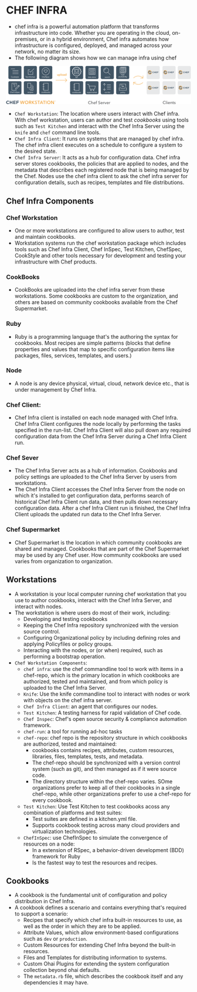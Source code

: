 # CHEF INFRA
- chef infra is a powerful automation platform that transforms infrastructure into code. Whether you are operating in the cloud, on-premises, or in a hybrid environment, Chef infra automates how infrastructure is configured, deployed, and managed across your network, no matter its size.
- The following diagram shows how we can manage infra using chef
 
![image](images/chef_infra.svg)

- `Chef Workstation`: The location where users interact with Chef infra. With chef workstation, users can author and test *cookbooks* using tools such as `Test Kitchen` and interact with the Chef Infra Server using the `knife` and `chef` command line tools.
- `Chef Infra Client`: It runs on systems that are managed by chef infra. The chef infra client executes on a schedule to configure a system to the desired state.
- `Chef Infra Server`: It acts as a hub for configuration data. Chef infra server stores cookbooks, the policies that are applied to nodes, and the metadata that describes each registered node that is being managed by the Chef. Nodes use the chef infra client to ask the chef infra server for configuration details, such as recipes, templates and file distributions.

## Chef Infra Components
### Chef Workstation
- One or more workstations are configured to allow users to author, test and maintain cookbooks.
- Workstation systems run the chef workstation package which includes tools such as Chef Infra Client, Chef InSpec, Test Kitchen, ChefSpec, CookStyle and other tools necessary for development and testing your infrastructure with Chef products.
### CookBooks
- CookBooks are uploaded into the chef infra server from these workstations. Some cookbooks are custom to the organization, and others are based on community cookbooks available from the Chef Supermarket.
### Ruby
- Ruby is a programming language that's the authoring the syntax for cookbooks. Most recipes are simple patterns (blocks that define properties and values that map to specific configuration items like packages, files, services, templates, and users.)
### Node
- A node is any device physical, virtual, cloud, network device etc., that is under management by Chef Infra.
### Chef Client:
- Chef Infra client is installed on each node managed with Chef Infra. Chef Infra Client configures the node locally by performing the tasks specified in the run-list. Chef Infra Client will also pull down any required configuration data from the Chef Infra Server during a Chef Infra Client run.
### Chef Sever
- The Chef Infra Server acts as a hub of information. Cookbooks and policy settings are uploaded to the Chef Infra Server by users from workstations.
- The Chef Infra Client accesses the Chef Infra Server from the node on which it's installed to get configuration data, performs search of historical Chef Infra Client run data, and then pulls down necessary configuration data. After a chef Infra Client run is finished, the Chef Infra Client uploads the updated run data to the Chef Infra Server.
### Chef Supermarket
- Chef Supermarket is the location in which community cookbooks are shared and managed. Cookbooks that are part of the Chef Supermarket may be used by any Chef user. How community cookbooks are used varies from organization to organization.

## Workstations
- A workstation is your local computer running chef workstation that you use to author cookbooks, interact with the Chef Infra Server, and interact with nodes.
- The workstation is where users do most of their work, including:
  - Developing and testing cookbooks
  - Keeping the Chef Infra repository synchronized with the version source control.
  - Configuring Organizational policy by including defining roles and applying Policyfiles or policy groups.
  - Interacting with the nodes, or (or when) required, such as performing a bootstrap operation.
- `Chef Workstation Components`:
  - `chef infra`: use the chef commandline tool to work with items in a chef-repo, which is the primary location in which cookbooks are authorized, tested and maintained, and from which policy is uploaded to the Chef Infra Server.
  - `Knife`: Use the knife commandline tool to interact with nodes or work with objects on the chef infra server.
  - `Chef Infra Client`: an agent that configures our nodes.
  - `Test Kitchen`: A testing harness for rapid validation of Chef code.
  - `Chef Inspec`: Chef's open source security & compliance automation framework.
  - `chef-run`: a tool for running ad-hoc tasks
  - `chef-repo`: chef repo is the repository structure in which cookbooks are authorized, tested and maintained:
    - cookbooks contains recipes, attributes, custom resources, libraries, files, templates, tests, and metadata.
    - The chef-repo should be synchronized with a version control system (such as git), and then managed as if it were source code.
    - The directory structure within the chef-repo varies. SOme organizations prefer to keep all of their cookbooks in a single chef-repo, while other organizations prefer to use a chef-repo for every cookbook.
  - `Test Kitchen`: Use Test Kitchen to test cookbooks acoss any combination of platforms and test suites:
    - Test suites are defined in a kitchen.yml file.
    - Supports cookbook testing across many cloud providers and virtualization technologies.
  - `ChefInSpec`: use ChefInSpec to simulate the convergence of resources on a node:
    - In a extension of RSpec, a behavior-driven development (BDD) framework for Ruby
    - Is the fastest way to test the resources and recipes.

## Cookbooks
- A cookbook is the fundamental unit of configuration and policy distribution in Chef Infra.
- A cookbook defines a scenario and contains everything that's required to support a scenario:
  - Recipes that specify which chef infra built-in resources to use, as well as the order in which they are to be applied.
  - Attribute Values, which allow environment-based configurations such as `dev` or `production`.
  - Custom Resources for extending Chef Infra beyond the built-in resources.
  - Files and Templates for distributing information to systems.
  - Custom Ohai Plugins for extending the system configuration collection beyond ohai defaults.
  - The `metadata.rb` file, which describes the cookbook itself and any dependencies it may have.
